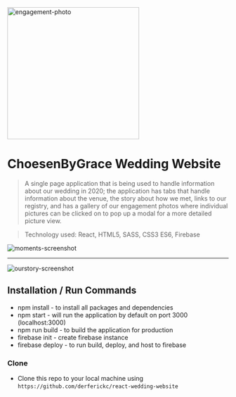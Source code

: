 <a href="https://choesenbygrace-wedding-website.web.app/">
	<img src="https://firebasestorage.googleapis.com/v0/b/choesenbygrace-wedding-website.appspot.com/o/engagement%2FGrace_Fred_Engagement_HiRes_(77_of_83).jpg?alt=media&token=ad0fbea5-aaa8-4dd0-8b20-6d5a2fda1a10" title="engagement-photo" alt="engagement-photo" width="300">
</a>

# ChoesenByGrace Wedding Website

> A single page application that is being used to handle information about our wedding in 2020; the application has tabs that handle information about the venue, the story about how we met, links to our registry, and has a gallery of our engagement photos where individual pictures can be clicked on to pop up a modal for a more detailed picture view.

> Technology used: React, HTML5, SASS, CSS3 ES6, Firebase

<img src="https://firebasestorage.googleapis.com/v0/b/choesenbygrace-wedding-website.appspot.com/o/moments-screenshot.png?alt=media&token=2792675f-115d-4b77-a970-74d599f71dcb" title="moments-screenshot" alt="moments-screenshot">

---

<img src="https://firebasestorage.googleapis.com/v0/b/choesenbygrace-wedding-website.appspot.com/o/ourstory-screenshot.png?alt=media&token=420a8a1f-4500-4eff-b2e7-ebd0c3d11a8e" title="ourstory-screenshot" alt="ourstory-screenshot">

## Installation / Run Commands

- npm install - to install all packages and dependencies
- npm start - will run the application by default on port 3000 (localhost:3000)
- npm run build - to build the application for production
- firebase init - create firebase instance
- firebase deploy - to run build, deploy, and host to firebase

### Clone

- Clone this repo to your local machine using `https://github.com/derferickc/react-wedding-website`
